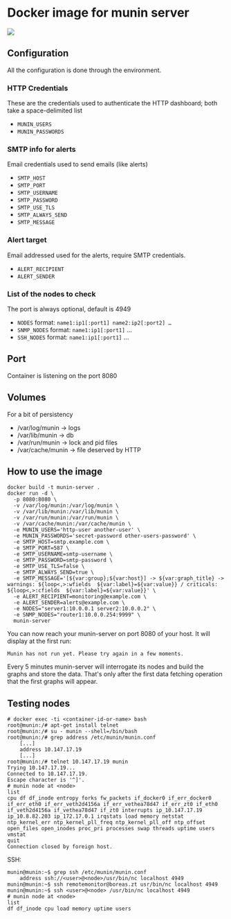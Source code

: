 # Docker image for munin server

[![](https://images.microbadger.com/badges/image/bvberkum/munin-server.svg)](https://microbadger.com/images/bvberkum/munin-server "Get your own image badge on microbadger.com")


## Configuration

All the configuration is done through the environment.

### HTTP Credentials 

These are the credentials used to authenticate the HTTP dashboard; both take a space-delimited list

* `MUNIN_USERS`
* `MUNIN_PASSWORDS`

### SMTP info for alerts

Email credentials used to send emails (like alerts)

* `SMTP_HOST`
* `SMTP_PORT`
* `SMTP_USERNAME`
* `SMTP_PASSWORD`
* `SMTP_USE_TLS`
* `SMTP_ALWAYS_SEND`
* `SMTP_MESSAGE`

### Alert target

Email addressed used for the alerts, require SMTP credentials.

* `ALERT_RECIPIENT`
* `ALERT_SENDER`

### List of the nodes to check

The port is always optional, default is 4949

* `NODES` format: `name1:ip1[:port1] name2:ip2[:port2] …`
* `SNMP_NODES` format: `name1:ip1[:port1]` …
* `SSH_NODES` format: `name1:ip1[:port1]` …

## Port

Container is listening on the port 8080

## Volumes

For a bit of persistency

* /var/log/munin   -> logs
* /var/lib/munin   -> db
* /var/run/munin   -> lock and pid files
* /var/cache/munin -> file deserved by HTTP

## How to use the image

```
docker build -t munin-server .
docker run -d \
  -p 8080:8080 \
  -v /var/log/munin:/var/log/munin \
  -v /var/lib/munin:/var/lib/munin \
  -v /var/run/munin:/var/run/munin \
  -v /var/cache/munin:/var/cache/munin \
  -e MUNIN_USERS='http-user another-user' \
  -e MUNIN_PASSWORDS='secret-password other-users-password' \
  -e SMTP_HOST=smtp.example.com \
  -e SMTP_PORT=587 \
  -e SMTP_USERNAME=smtp-username \
  -e SMTP_PASSWORD=smtp-password \
  -e SMTP_USE_TLS=false \
  -e SMTP_ALWAYS_SEND=true \
  -e SMTP_MESSAGE='[${var:group};${var:host}] -> ${var:graph_title} -> warnings: ${loop<,>:wfields  ${var:label}=${var:value}} / criticals: ${loop<,>:cfields  ${var:label}=${var:value}}' \
  -e ALERT_RECIPIENT=monitoring@example.com \
  -e ALERT_SENDER=alerts@example.com \
  -e NODES="server1:10.0.0.1 server2:10.0.0.2" \
  -e SNMP_NODES="router1:10.0.0.254:9999" \
  munin-server
```

You can now reach your munin-server on port 8080 of your host. It will display at the first run:

```
Munin has not run yet. Please try again in a few moments.
```

Every 5 minutes munin-server will interrogate its nodes and build the graphs and store the data.
That's only after the first data fetching operation that the first graphs will appear.

## Testing nodes

```
# docker exec -ti <container-id-or-name> bash
root@munin:/# apt-get install telnet
root@munin:/# su - munin --shell=/bin/bash
root@munin:/# grep address /etc/munin/munin.conf
    [...]
    address 10.147.17.19
    [...]
root@munin:/# telnet 10.147.17.19 munin
Trying 10.147.17.19...
Connected to 10.147.17.19.
Escape character is '^]'.
# munin node at <node>
list
cpu df df_inode entropy forks fw_packets if_docker0 if_err_docker0 if_err_eth0 if_err_veth2d4156a if_err_vethea78d47 if_err_zt0 if_eth0 if_veth2d4156a if_vethea78d47 if_zt0 interrupts ip_10.147.17.19 ip_10.8.82.203 ip_172.17.0.1 irqstats load memory netstat ntp_kernel_err ntp_kernel_pll_freq ntp_kernel_pll_off ntp_offset open_files open_inodes proc_pri processes swap threads uptime users vmstat
quit
Connection closed by foreign host.
```

SSH:
```
munin@munin:~$ grep ssh /etc/munin/munin.conf
    address ssh://<user>@<node>/usr/bin/nc localhost 4949
munin@munin:~$ ssh remotemonitor@boreas.zt usr/bin/nc localhost 4949
munin@munin:~$ ssh <user>@<node> /usr/bin/nc localhost 4949
# munin node at <node>
list
df df_inode cpu load memory uptime users
```
